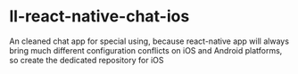 # ll-react-native-chat-ios
An cleaned chat app for special using, because react-native app will always bring much different configuration conflicts on iOS and Android platforms, so create the dedicated repository for iOS
